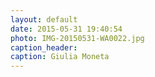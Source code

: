 ```yaml
---
layout: default
date: 2015-05-31 19:40:54
photo: IMG-20150531-WA0022.jpg
caption_header:  
caption: Giulia Moneta
---
```

